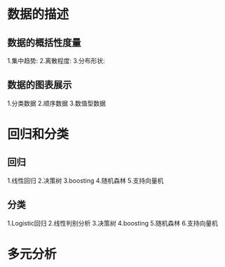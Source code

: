 # 数据的描述

## 数据的概括性度量
1.集中趋势:
2.离散程度:
3.分布形状:

## 数据的图表展示
1.分类数据
2.顺序数据
3.数值型数据

# 回归和分类
## 回归
1.线性回归
2.决策树
3.boosting
4.随机森林
5.支持向量机

## 分类
1.Logistic回归
2.线性判别分析
3.决策树
4.boosting
5.随机森林
6.支持向量机

# 多元分析